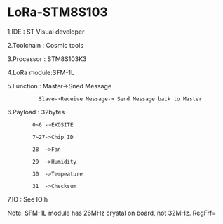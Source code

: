 # LoRa-STM8S103

1.IDE       : ST Visual developer

2.Toolchain : Cosmic tools

3.Processor : STM8S103K3

4.LoRa module:SFM-1L

5.Function  : Master->Sned Message

              Slave->Receive Message-> Send Message back to Master
              
6.Payload   : 32bytes 
  
            0~6 ->EXOSITE 
  
            7~27->Chip ID
  
            28  ->Fan
  
            29  ->Humidity
  
            30  ->Tempeature
  
            31  ->Checksum
            
  7.IO      : See IO.h

Note: SFM-1L module has 26MHz crystal on board, not 32MHz. RegFrf= 
  #
